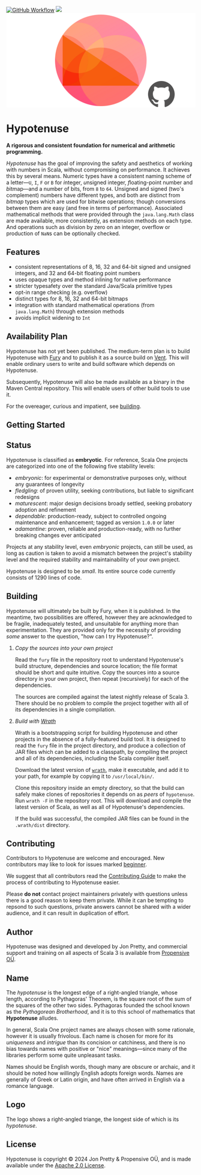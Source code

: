 [<img alt="GitHub Workflow" src="https://img.shields.io/github/actions/workflow/status/propensive/hypotenuse/main.yml?style=for-the-badge" height="24">](https://github.com/propensive/hypotenuse/actions)
[<img src="https://img.shields.io/discord/633198088311537684?color=8899f7&label=DISCORD&style=for-the-badge" height="24">](https://discord.gg/7b6mpF6Qcf)
<img src="/doc/images/github.png" valign="middle">

# Hypotenuse

__A rigorous and consistent foundation for numerical and arithmetic programming.__

_Hypotenuse_ has the goal of improving the safety and aesthetics of working with numbers in Scala, without compromising on performance. It achieves this by several means. Numeric types have a consistent naming scheme of a letter—`U`, `I`, `F` or `B` for *i*nteger, *u*nsigned integer, *f*loating-point number and *b*itmap—and a number of bits, from `8` to `64`. Unsigned and signed (two's complement) numbers have different types, and both are distinct from _bitmap_ types which are used for bitwise operations; though conversions between them are easy (and free in terms of performance). Associated mathematical methods that were provided through the `java.lang.Math` class are made available, more consistently, as extension methods on each type. And operations such as division by zero on an integer, overflow or production of `NaN`s can be optionally checked.

## Features

- consistent representations of 8, 16, 32 and 64-bit signed and unsigned integers, and 32 and 64-bit floating point numbers
- uses opaque types and method inlining for native performance
- stricter typesafety over the standard Java/Scala primitive types
- opt-in range checking (e.g. overflow)
- distinct types for 8, 16, 32 and 64-bit bitmaps
- integration with standard mathematical operations (from `java.lang.Math`) through extension methods
- avoids implicit widening to `Int`


## Availability Plan

Hypotenuse has not yet been published. The medium-term plan is to build Hypotenuse
with [Fury](https://github.com/propensive/fury) and to publish it as a source build on
[Vent](https://github.com/propensive/vent). This will enable ordinary users to write and build
software which depends on Hypotenuse.

Subsequently, Hypotenuse will also be made available as a binary in the Maven
Central repository. This will enable users of other build tools to use it.

For the overeager, curious and impatient, see [building](#building).

## Getting Started




## Status

Hypotenuse is classified as __embryotic__. For reference, Scala One projects are
categorized into one of the following five stability levels:

- _embryonic_: for experimental or demonstrative purposes only, without any guarantees of longevity
- _fledgling_: of proven utility, seeking contributions, but liable to significant redesigns
- _maturescent_: major design decisions broady settled, seeking probatory adoption and refinement
- _dependable_: production-ready, subject to controlled ongoing maintenance and enhancement; tagged as version `1.0.0` or later
- _adamantine_: proven, reliable and production-ready, with no further breaking changes ever anticipated

Projects at any stability level, even _embryonic_ projects, can still be used,
as long as caution is taken to avoid a mismatch between the project's stability
level and the required stability and maintainability of your own project.

Hypotenuse is designed to be _small_. Its entire source code currently consists
of 1290 lines of code.

## Building

Hypotenuse will ultimately be built by Fury, when it is published. In the
meantime, two possibilities are offered, however they are acknowledged to be
fragile, inadequately tested, and unsuitable for anything more than
experimentation. They are provided only for the necessity of providing _some_
answer to the question, "how can I try Hypotenuse?".

1. *Copy the sources into your own project*
   
   Read the `fury` file in the repository root to understand Hypotenuse's build
   structure, dependencies and source location; the file format should be short
   and quite intuitive. Copy the sources into a source directory in your own
   project, then repeat (recursively) for each of the dependencies.

   The sources are compiled against the latest nightly release of Scala 3.
   There should be no problem to compile the project together with all of its
   dependencies in a single compilation.

2. *Build with [Wrath](https://github.com/propensive/wrath/)*

   Wrath is a bootstrapping script for building Hypotenuse and other projects in
   the absence of a fully-featured build tool. It is designed to read the `fury`
   file in the project directory, and produce a collection of JAR files which can
   be added to a classpath, by compiling the project and all of its dependencies,
   including the Scala compiler itself.
   
   Download the latest version of
   [`wrath`](https://github.com/propensive/wrath/releases/latest), make it
   executable, and add it to your path, for example by copying it to
   `/usr/local/bin/`.

   Clone this repository inside an empty directory, so that the build can
   safely make clones of repositories it depends on as _peers_ of `hypotenuse`.
   Run `wrath -F` in the repository root. This will download and compile the
   latest version of Scala, as well as all of Hypotenuse's dependencies.

   If the build was successful, the compiled JAR files can be found in the
   `.wrath/dist` directory.

## Contributing

Contributors to Hypotenuse are welcome and encouraged. New contributors may like
to look for issues marked
[beginner](https://github.com/propensive/hypotenuse/labels/beginner).

We suggest that all contributors read the [Contributing
Guide](/contributing.md) to make the process of contributing to Hypotenuse
easier.

Please __do not__ contact project maintainers privately with questions unless
there is a good reason to keep them private. While it can be tempting to
repsond to such questions, private answers cannot be shared with a wider
audience, and it can result in duplication of effort.

## Author

Hypotenuse was designed and developed by Jon Pretty, and commercial support and
training on all aspects of Scala 3 is available from [Propensive
O&Uuml;](https://propensive.com/).



## Name

The _hypotenuse_ is the longest edge of a right-angled triangle, whose length, according to Pythagoras' Theorem, is the square root of the sum of the squares of the other two sides. Pythagoras founded the school known as the _Pythagorean Brotherhood_, and it is to this school of mathematics that **Hypotenuse** alludes.

In general, Scala One project names are always chosen with some rationale,
however it is usually frivolous. Each name is chosen for more for its
_uniqueness_ and _intrigue_ than its concision or catchiness, and there is no
bias towards names with positive or "nice" meanings—since many of the libraries
perform some quite unpleasant tasks.

Names should be English words, though many are obscure or archaic, and it
should be noted how willingly English adopts foreign words. Names are generally
of Greek or Latin origin, and have often arrived in English via a romance
language.

## Logo

The logo shows a right-angled triange, the longest side of which is its _hypotenuse_.

## License

Hypotenuse is copyright &copy; 2024 Jon Pretty & Propensive O&Uuml;, and
is made available under the [Apache 2.0 License](/license.md).

